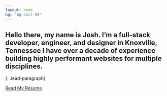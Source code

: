 ```yaml
---
layout: home
bg: "bg-soil-50"
---
```


## Hello there, my name is Josh. I’m a full-stack developer, engineer, and designer in <span class="vols text-rocky-top">Knoxville</span>, Tennessee I have over a decade of experience building highly performant websites for multiple disciplines.

{: .lead-paragraph}

<a href="{{site.url}}/resume" class="not-prose jre-button">Read My Resume</a>

